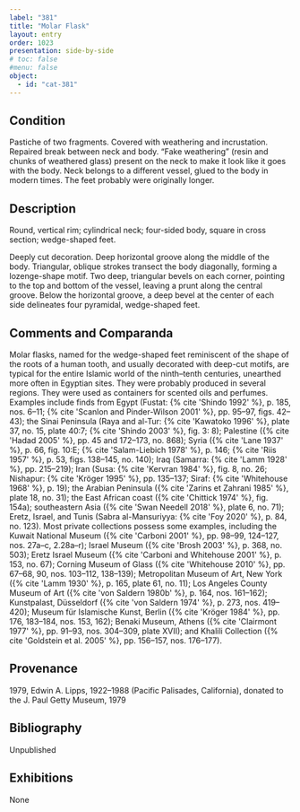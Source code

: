 ```yaml
---
label: "381"
title: "Molar Flask"
layout: entry
order: 1023
presentation: side-by-side
# toc: false
#menu: false 
object:
  - id: "cat-381"
---
```


## Condition

Pastiche of two fragments. Covered with weathering and incrustation. Repaired break between neck and body. “Fake weathering” (resin and chunks of weathered glass) present on the neck to make it look like it goes with the body. Neck belongs to a different vessel, glued to the body in modern times. The feet probably were originally longer.

## Description

Round, vertical rim; cylindrical neck; four-sided body, square in cross section; wedge-shaped feet.

Deeply cut decoration. Deep horizontal groove along the middle of the body. Triangular, oblique strokes transect the body diagonally, forming a lozenge-shape motif. Two deep, triangular bevels on each corner, pointing to the top and bottom of the vessel, leaving a prunt along the central groove. Below the horizontal groove, a deep bevel at the center of each side delineates four pyramidal, wedge-shaped feet.

## Comments and Comparanda

Molar flasks, named for the wedge-shaped feet reminiscent of the shape of the roots of a human tooth, and usually decorated with deep-cut motifs, are typical for the entire Islamic world of the ninth–tenth centuries, unearthed more often in Egyptian sites. They were probably produced in several regions. They were used as containers for scented oils and perfumes. Examples include finds from Egypt (Fustat: {% cite 'Shindo 1992' %}, p. 185, nos. 6–11; {% cite 'Scanlon and Pinder-Wilson 2001' %}, pp. 95–97, figs. 42–43); the Sinai Peninsula (Raya and al-Tur: {% cite 'Kawatoko 1996' %}, plate 37, no. 15, plate 40:7; {% cite 'Shindo 2003' %}, fig. 3: 8); Palestine ({% cite 'Hadad 2005' %}, pp. 45 and 172–173, no. 868); Syria ({% cite 'Lane 1937' %}, p. 66, fig. 10:E; {% cite 'Salam-Liebich 1978' %}, p. 146; {% cite 'Riis 1957' %}, p. 53, figs. 138–145, no. 140); Iraq (Samarra: {% cite 'Lamm 1928' %}, pp. 215–219); Iran (Susa: {% cite 'Kervran 1984' %}, fig. 8, no. 26; Nishapur: {% cite 'Kröger 1995' %}, pp. 135–137; Siraf: {% cite 'Whitehouse 1968' %}, p. 19); the Arabian Peninsula ({% cite 'Zarins et Zahrani 1985' %}, plate 18, no. 31); the East African coast ({% cite 'Chittick 1974' %}, fig. 154a); southeastern Asia ({% cite 'Swan Needell 2018' %}, plate 6, no. 71); Eretz, Israel, and Tunis (Sabra al-Mansuriyya: {% cite 'Foy 2020' %}, p. 84, no. 123). Most private collections possess some examples, including the Kuwait National Museum ({% cite 'Carboni 2001' %}, pp. 98–99, 124–127, nos. 27a–c, 2.28a–r); Israel Museum ({% cite 'Brosh 2003' %}, p. 368, no. 503); Eretz Israel Museum ({% cite 'Carboni and Whitehouse 2001' %}, p. 153, no. 67); Corning Museum of Glass ({% cite 'Whitehouse 2010' %}, pp. 67–68, 90, nos. 103–112, 138–139); Metropolitan Museum of Art, New York ({% cite 'Lamm 1930' %}, p. 165, plate 61, no. 11); Los Angeles County Museum of Art ({% cite 'von Saldern 1980b' %}, p. 164, nos. 161–162); Kunstpalast, Düsseldorf ({% cite 'von Saldern 1974' %}, p. 273, nos. 419–420); Museum für Islamische Kunst, Berlin ({% cite 'Kröger 1984' %}, pp. 176, 183–184, nos. 153, 162); Benaki Museum, Athens ({% cite 'Clairmont 1977' %}, pp. 91–93, nos. 304–309, plate XVII); and Khalili Collection ({% cite 'Goldstein et al. 2005' %}, pp. 156–157, nos. 176–177).

## Provenance

1979, Edwin A. Lipps, 1922–1988 (Pacific Palisades, California), donated to the J. Paul Getty Museum, 1979

## Bibliography

Unpublished

## Exhibitions

None